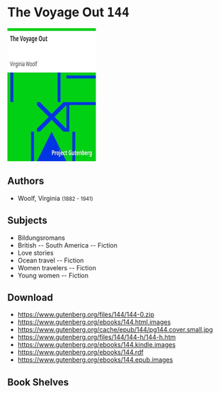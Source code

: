 # The Voyage Out <kbd>144</kbd>

![](./cover.medium.jpg "")

## Authors


 - Woolf, Virginia <small>(1882 - 1941)</small>

## Subjects


 - Bildungsromans
 - British -- South America -- Fiction
 - Love stories
 - Ocean travel -- Fiction
 - Women travelers -- Fiction
 - Young women -- Fiction

## Download


 - https://www.gutenberg.org/files/144/144-0.zip
 - https://www.gutenberg.org/ebooks/144.html.images
 - https://www.gutenberg.org/cache/epub/144/pg144.cover.small.jpg
 - https://www.gutenberg.org/files/144/144-h/144-h.htm
 - https://www.gutenberg.org/ebooks/144.kindle.images
 - https://www.gutenberg.org/ebooks/144.rdf
 - https://www.gutenberg.org/ebooks/144.epub.images

## Book Shelves


